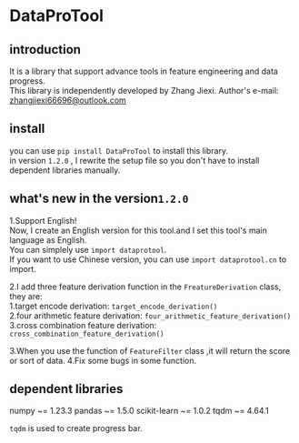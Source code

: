 DataProTool
============

introduction
-------------

It is a library that support advance tools in feature engineering and data progress. </br>
This library is independently developed by Zhang Jiexi. Author's e-mail: <zhangjiexi66696@outlook.com>

install
--------

you can use `pip install DataProTool` to install this library. </br>
in version `1.2.0` , I rewrite the setup file so you don't have to install dependent libraries manually.

what's new in the version`1.2.0`
---------------------------------

1.Support English!</br>
Now, I create an English version for this tool.and I set this tool's main language as English.</br>
You can simplely use `import dataprotool`.</br>
If you want to use Chinese version, you can use `import dataprotool.cn` to import.

2.I add three feature derivation function in the `FreatureDerivation` class, they are:</br>
        1.target encode derivation: `target_encode_derivation()`</br>
        2.four arithmetic feature derivation: `four_arithmetic_feature_derivation()`</br>
        3.cross combination feature derivation: `cross_combination_feature_derivation()`</br>

3.When you use the function of `FeatureFilter` class ,it will return the score or sort of data.
4.Fix some bugs in some function.

dependent libraries
------------------------

numpy ~= 1.23.3
pandas ~= 1.5.0
scikit-learn ~= 1.0.2
tqdm ~= 4.64.1

`tqdm` is used to create progress bar.
